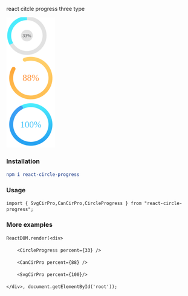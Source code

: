 react citcle progress three type

![localhost](/localhost1.png)
### Installation

```cmake
npm i react-circle-progress
```

### Usage

```react
import { SvgCirPro,CanCirPro,CircleProgress } from "react-circle-progress";
```


### More examples

```react
ReactDOM.render(<div>

    <CircleProgress percent={33} />

    <CanCirPro percent={88} />

    <SvgCirPro percent={100}/>

</div>, document.getElementById('root'));

```

